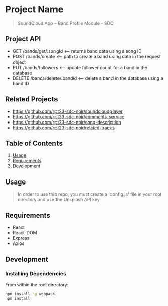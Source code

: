 # Project Name

> SoundCloud App - Band Profile Module - SDC

## Project API
- GET /bands/get/:songId <-- returns band data using a song ID
- POST /bands/create <-- path to create a band using data in the request object
- PUT /bands/followers <-- update follower count for a band in the database
- DELETE /bands/delete/:bandId <-- delete a band in the database using a band ID

## Related Projects

  - https://github.com/rpt23-sdc-noir/soundcloudplayer
  - https://github.com/rpt23-sdc-noir/comments-service
  - https://github.com/rpt23-sdc-noir/song-description
  - https://github.com/rpt23-sdc-noir/related-tracks

## Table of Contents

1. [Usage](#Usage)
1. [Requirements](#requirements)
1. [Development](#development)

## Usage

> In order to use this repo, you must create a 'config.js' file in your root directory and use the Unsplash API key.

## Requirements

  - React
  - React-DOM
  - Express
  - Axios


## Development

### Installing Dependencies

From within the root directory:

```sh
npm install -g webpack
npm install
```

